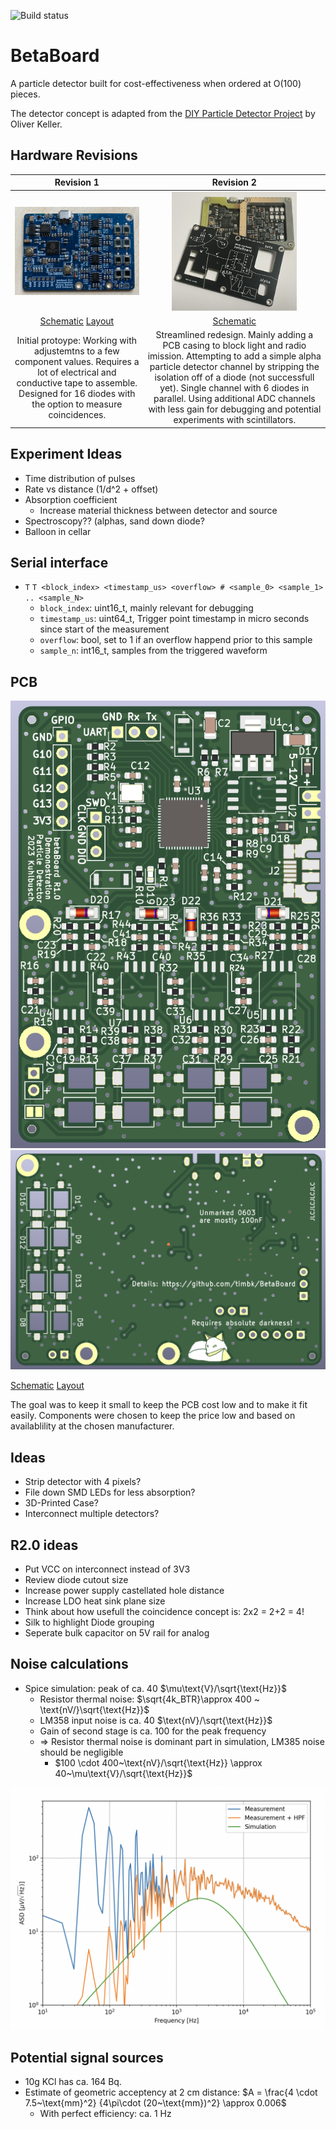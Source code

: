 ![Build status](https://github.com/timbk/BetaBoard/actions/workflows/build_test.yml/badge.svg)

# BetaBoard

A particle detector built for cost-effectiveness when ordered at O(100) pieces.

The detector concept is adapted from the [DIY Particle Detector Project](https://github.com/ozel/DIY_particle_detector) by Oliver Keller.

## Hardware Revisions

| Revision 1 | Revision 2 |
| :---: | :---: |
| <img src="other/img/picture_pcb_r1.jpeg" width=200 /> | <img src="other/img/picture_pcb_r2.jpeg" width=200 /> |
| [Schematic](hardware/betaBoard_r1.0/pdf/betaBoard_sch.pdf) [Layout](hardware/betaBoard_r1.0/pdf/betaBoard_pdf.pdf) | [Schematic](hardware/betaBoard_r2.0/betaBoard_r2.0_sch.pdf) |
| Initial protoype: Working with adjustemtns to a few component values. Requires a lot of electrical and conductive tape to assemble. Designed for 16 diodes with the option to measure coincidences. | Streamlined redesign. Mainly adding a PCB casing to block light and radio imission. Attempting to add a simple alpha particle detector channel by stripping the isolation off of a diode (not successfull yet). Single channel with 6 diodes in parallel. Using additional ADC channels with less gain for debugging and potential experiments with scintillators. |

## Experiment Ideas

* Time distribution of pulses
* Rate vs distance (1/d^2 + offset)
* Absorption coefficient
    * Increase material thickness between detector and source
* Spectroscopy?? (alphas, sand down diode?
* Balloon in cellar

## Serial interface

* `T` `T <block_index> <timestamp_us> <overflow> # <sample_0> <sample_1> .. <sample_N>`
    * `block_index`: uint16_t, mainly relevant for debugging
    * `timestamp_us`: uint64_t, Trigger point timestamp in micro seconds since start of the measurement
    * `overflow`: bool, set to 1 if an overflow happend prior to this sample
    * `sample_n`:  int16_t, samples from the triggered waveform

## PCB

![PCB front view](other/img/r1.0_pcb_front.png)
![PCB back view](other/img/r1.0_pcb_back.png)

[Schematic](betaBoard/pdf/betaBoard_sch.pdf)
[Layout](betaBoard/pdf/betaBoard_pdf.pdf)

The goal was to keep it small to keep the PCB cost low and to make it fit easily.
Components were chosen to keep the price low and based on availablility at the chosen manufacturer.

## Ideas

* Strip detector with 4 pixels?
* File down SMD LEDs for less absorption?
* 3D-Printed Case?
* Interconnect multiple detectors?

## R2.0 ideas

* Put VCC on interconnect instead of 3V3
* Review diode cutout size
* Increase power supply castellated hole distance
* Increase LDO heat sink plane size
* Think about how usefull the coincidence concept is: 2x2 = 2+2 = 4!
* Silk to highlight Diode grouping
* Seperate bulk capacitor on 5V rail for analog

## Noise calculations

* Spice simulation: peak of ca. 40 $\mu\text{V}/\sqrt{\text{Hz}}$
    * Resistor thermal noise: $\sqrt{4k_BTR}\approx 400 ~ \text{nV/}\sqrt{\text{Hz}}$
    * LM358 input noise is ca. 40 $\text{nV}/\sqrt{\text{Hz}}$
    * Gain of second stage is ca. 100 for the peak frequency
    * => Resistor thermal noise is dominant part in simulation, LM385 noise should be negligible
        * $100 \cdot 400~\text{nV}/\sqrt{\text{Hz}} \approx 40~\mu\text{V}/\sqrt{\text{Hz}}$

![Noise plot](other/img/noise_level_analysis.png)

## Potential signal sources

* 10g KCl has ca. 164 Bq.
* Estimate of geometric acceptency at 2 cm distance: $A = \frac{4 \cdot 7.5~\text{mm}^2} {4\pi\cdot (20~\text{mm})^2} \approx 0.006$
    * With perfect efficiency: ca. 1 Hz
